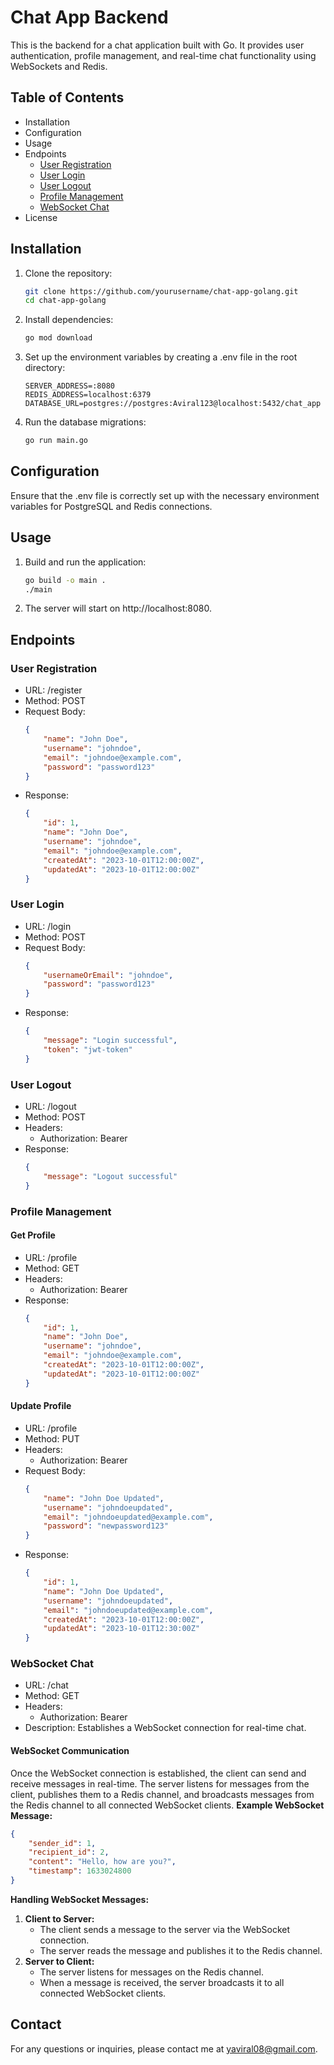 # Chat App Backend
This is the backend for a chat application built with Go. It provides user authentication, profile management, and real-time chat functionality using WebSockets and Redis.
## Table of Contents
- Installation
- Configuration
- Usage
- Endpoints
  - [User Registration](#user-registration)
  - [User Login](#user-login)
  - [User Logout](#user-logout)
  - [Profile Management](#profile-management)
  - [WebSocket Chat](#websocket-chat)
- License
## Installation
1. Clone the repository:
    ```sh
    git clone https://github.com/yourusername/chat-app-golang.git
    cd chat-app-golang
    ```
2. Install dependencies:
    ```sh
    go mod download
    ```
3. Set up the environment variables by creating a .env file in the root directory:
    ```env
    SERVER_ADDRESS=:8080
    REDIS_ADDRESS=localhost:6379
    DATABASE_URL=postgres://postgres:Aviral123@localhost:5432/chat_app
    ```
4. Run the database migrations:
    ```sh
    go run main.go
    ```
## Configuration
Ensure that the .env file is correctly set up with the necessary environment variables for PostgreSQL and Redis connections.
## Usage
1. Build and run the application:
    ```sh
    go build -o main .
    ./main
    ```
2. The server will start on http://localhost:8080.
## Endpoints
### User Registration
- URL: /register
- Method: POST
- Request Body:
    ```json
    {
        "name": "John Doe",
        "username": "johndoe",
        "email": "johndoe@example.com",
        "password": "password123"
    }
    ```
- Response:
    ```json
    {
        "id": 1,
        "name": "John Doe",
        "username": "johndoe",
        "email": "johndoe@example.com",
        "createdAt": "2023-10-01T12:00:00Z",
        "updatedAt": "2023-10-01T12:00:00Z"
    }
    ```
### User Login
- URL: /login
- Method: POST
- Request Body:
    ```json
    {
        "usernameOrEmail": "johndoe",
        "password": "password123"
    }
    ```
- Response:
    ```json
    {
        "message": "Login successful",
        "token": "jwt-token"
    }
    ```
### User Logout
- URL: /logout
- Method: POST
- Headers:
    - Authorization: Bearer <jwt-token>
- Response:
    ```json
    {
        "message": "Logout successful"
    }
    ```
### Profile Management
#### Get Profile
- URL: /profile
- Method: GET
- Headers:
    - Authorization: Bearer <jwt-token>
- Response:
    ```json
    {
        "id": 1,
        "name": "John Doe",
        "username": "johndoe",
        "email": "johndoe@example.com",
        "createdAt": "2023-10-01T12:00:00Z",
        "updatedAt": "2023-10-01T12:00:00Z"
    }
    ```
#### Update Profile
- URL: /profile
- Method: PUT
- Headers:
    - Authorization: Bearer <jwt-token>
- Request Body:
    ```json
    {
        "name": "John Doe Updated",
        "username": "johndoeupdated",
        "email": "johndoeupdated@example.com",
        "password": "newpassword123"
    }
    ```
- Response:
    ```json
    {
        "id": 1,
        "name": "John Doe Updated",
        "username": "johndoeupdated",
        "email": "johndoeupdated@example.com",
        "createdAt": "2023-10-01T12:00:00Z",
        "updatedAt": "2023-10-01T12:30:00Z"
    }
    ```

### WebSocket Chat
- URL: /chat
- Method: GET
- Headers:
    - Authorization: Bearer <jwt-token>
- Description: Establishes a WebSocket connection for real-time chat.
#### WebSocket Communication
Once the WebSocket connection is established, the client can send and receive messages in real-time. The server listens for messages from the client, publishes them to a Redis channel, and broadcasts messages from the Redis channel to all connected WebSocket clients.
**Example WebSocket Message:**
```json
{
    "sender_id": 1,
    "recipient_id": 2,
    "content": "Hello, how are you?",
    "timestamp": 1633024800
}
```
**Handling WebSocket Messages:**
1. **Client to Server:**
   - The client sends a message to the server via the WebSocket connection.
   - The server reads the message and publishes it to the Redis channel.
2. **Server to Client:**
   - The server listens for messages on the Redis channel.
   - When a message is received, the server broadcasts it to all connected WebSocket clients.
## Contact
For any questions or inquiries, please contact me at [yaviral08@gmail.com](mailto:yaviral08@@gmail.com).

